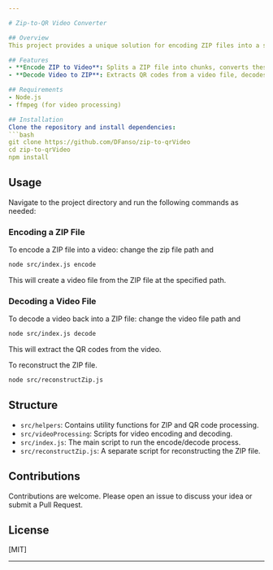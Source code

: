 ```yaml
---

# Zip-to-QR Video Converter

## Overview
This project provides a unique solution for encoding ZIP files into a series of QR codes, which are then compiled into a video. It also allows for decoding, where the process is reversed - the video is broken down into QR codes, which are then reassembled into the original ZIP file.

## Features
- **Encode ZIP to Video**: Splits a ZIP file into chunks, converts these chunks into QR codes, and assembles these QR codes into a video file.
- **Decode Video to ZIP**: Extracts QR codes from a video file, decodes them, and reassembles them into the original ZIP file.

## Requirements
- Node.js
- ffmpeg (for video processing)

## Installation
Clone the repository and install dependencies:
```bash
git clone https://github.com/DFanso/zip-to-qrVideo
cd zip-to-qrVideo
npm install
```

## Usage
Navigate to the project directory and run the following commands as needed:

### Encoding a ZIP File
To encode a ZIP file into a video:
change the zip file path and
```bash
node src/index.js encode
```
This will create a video file from the ZIP file at the specified path.

### Decoding a Video File
To decode a video back into a ZIP file:
change the video file path and
```bash
node src/index.js decode
```
This will extract the QR codes from the video.

To reconstruct the ZIP file.
```bash
node src/reconstructZip.js
```

## Structure
- `src/helpers`: Contains utility functions for ZIP and QR code processing.
- `src/videoProcessing`: Scripts for video encoding and decoding.
- `src/index.js`: The main script to run the encode/decode process.
- `src/reconstructZip.js`: A separate script for reconstructing the ZIP file.

## Contributions
Contributions are welcome. Please open an issue to discuss your idea or submit a Pull Request.

## License
[MIT]

---
```

